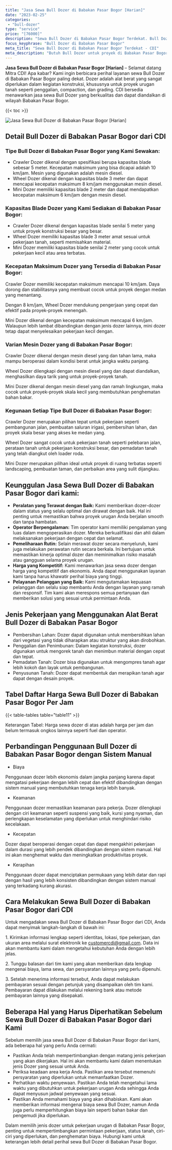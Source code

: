 ```yaml
---
title: "Jasa Sewa Bull Dozer di Babakan Pasar Bogor [Harian]"
date: "2023-02-25"
categories:
 - "bull-dozer"
type: "service"
price: "[76000]"
description: "Sewa Bull Dozer di Babakan Pasar Bogor Terdekat. Bull Dozer profesional untuk kebutuhan proyek konstruksi dengan performa maksimal. Segera konsultasikan kebutuhan Anda."
focus_keyphrase: "Bull Dozer di Babakan Pasar Bogor"
meta_title: "Sewa Bull Dozer di Babakan Pasar Bogor Terdekat - CDI"
meta_description: "Butuh Bull Dozer untuk proyek di Babakan Pasar Bogor? Layanan profesional kami siap melayani dengan harga kompetitif. Klik untuk info lebih lanjut."
---
```


**Jasa Sewa Bull Dozer di Babakan Pasar Bogor [Harian]** – Selamat datang Mitra CDI! Apa kabar? Kami ingin berbicara perihal layanan sewa Bull Dozer di Babakan Pasar Bogor paling dekat. Dozer adalah alat berat yang sangat diperlukan dalam kegiatan konstruksi, khususnya untuk proyek urugan tanah seperti penggalian, compaction, dan grading. CDI bersedia menawarkan jasa sewa Bull Dozer yang berkualitas dan dapat diandalkan di wilayah Babakan Pasar Bogor.

{{< toc >}}

![Jasa Sewa Bull Dozer di Babakan Pasar Bogor [Harian]](/images/bull-dozer/bull-dozer-10.jpg)

## Detail Bull Dozer di Babakan Pasar Bogor dari CDI

### Tipe Bull Dozer di Babakan Pasar Bogor yang Kami Sewakan:

*   Crawler Dozer dikenal dengan spesifikasi berupa kapasitas blade sebesar 5 meter. Kecepatan maksimum yang bisa dicapai adalah 10 km/jam. Mesin yang digunakan adalah mesin diesel.
*   Wheel Dozer dikenal dengan kapasitas blade 3 meter dan dapat mencapai kecepatan maksimum 8 km/jam menggunakan mesin diesel.
*   Mini Dozer memiliki kapasitas blade 2 meter dan dapat mendapatkan kecepatan maksimum 6 km/jam dengan mesin diesel.

### Kapasitas Blade Dozer yang Kami Sediakan di Babakan Pasar Bogor:

*   Crawler Dozer dikenal dengan kapasitas blade senilai 5 meter yang untuk proyek konstruksi besar yang besar.
*   Wheel Dozer memiliki kapasitas blade 3 meter amat sesuai untuk pekerjaan tanah, seperti memisahkan material.
*   Mini Dozer memiliki kapasitas blade senilai 2 meter yang cocok untuk pekerjaan kecil atau area terbatas.

### Kecepatan Maksimum Dozer yang Tersedia di Babakan Pasar Bogor:

Crawler Dozer memiliki kecepatan maksimum mencapai 10 km/jam. Daya dorong dan stabilitasnya yang membuat cocok untuk proyek dengan medan yang menantang.

Dengan 8 km/jam, Wheel Dozer mendukung pengerjaan yang cepat dan efektif pada proyek-proyek menengah.

Mini Dozer dikenal dengan kecepatan maksimum mencapai 6 km/jam. Walaupun lebih lambat dibandingkan dengan jenis dozer lainnya, mini dozer tetap dapat menyelesaikan pekerjaan kecil dengan.

### Varian Mesin Dozer yang di Babakan Pasar Bogor:

Crawler Dozer dikenal dengan mesin diesel yang dan tahan lama, maka mampu beroperasi dalam kondisi berat untuk jangka waktu panjang.

Wheel Dozer dilengkapi dengan mesin diesel yang dan dapat diandalkan, menghasilkan daya tarik yang untuk proyek-proyek tanah.

Mini Dozer dikenal dengan mesin diesel yang dan ramah lingkungan, maka cocok untuk proyek-proyek skala kecil yang membutuhkan penghematan bahan bakar.

### Kegunaan Setiap Tipe Bull Dozer di Babakan Pasar Bogor:

Crawler Dozer merupakan pilihan tepat untuk pekerjaan seperti pembangunan jalan, pembuatan saluran irigasi, pembersihan lahan, dan proyek skala besar yang akses ke medan yang.

Wheel Dozer sangat cocok untuk pekerjaan tanah seperti pelebaran jalan, perataan tanah untuk pekerjaan konstruksi besar, dan pemadatan tanah yang telah diangkut oleh loader roda.

Mini Dozer merupakan pilihan ideal untuk proyek di ruang terbatas seperti landscaping, pembuatan taman, dan perbaikan area yang sulit dijangkau.

## Keunggulan Jasa Sewa Bull Dozer di Babakan Pasar Bogor dari kami:

*   **Peralatan yang Terawat dengan Baik:** Kami memberikan dozer-dozer dalam status yang selalu optimal dan dirawat dengan baik. Hal ini penting untuk memastikan bahwa proyek urugan Anda berjalan smooth dan tanpa hambatan.
*   **Operator Berpengalaman:** Tim operator kami memiliki pengalaman yang luas dalam mengoperasikan dozer. Mereka berkualifikasi dan ahli dalam melaksanakan pekerjaan dengan cepat dan selamat.
*   **Pemeliharaan Rutin:** Selain merawat dozer secara menyeluruh, kami juga melakukan perawatan rutin secara berkala. Ini bertujuan untuk memastikan kinerja optimal dozer dan meminimalkan risiko masalah atau gangguan selama proyek urugan.
*   **Harga yang Kompetitif:** Kami menawarkan jasa sewa dozer dengan harga yang kompetitif dan ekonomis. Anda dapat menggunakan layanan kami tanpa harus khawatir perihal biaya yang tinggi.
*   **Pelayanan Pelanggan yang Baik:** Kami mengutamakan kepuasan pelanggan dan selalu siap membantu Anda dengan layanan yang ramah dan responsif. Tim kami akan merespons semua pertanyaan dan memberikan solusi yang sesuai untuk permintaan Anda.

## Jenis Pekerjaan yang Menggunakan Alat Berat Bull Dozer di Babakan Pasar Bogor

*   Pembersihan Lahan: Dozer dapat digunakan untuk membersihkan lahan dari vegetasi yang tidak diharapkan atau struktur yang akan dirobohkan.
*   Penggalian dan Penimbunan: Dalam kegiatan konstruksi, dozer digunakan untuk mengorek tanah dan menimbun material dengan cepat dan tepat.
*   Pemadatan Tanah: Dozer bisa digunakan untuk mengompres tanah agar lebih kokoh dan layak untuk pembangunan.
*   Penyusunan Tanah: Dozer dapat membentuk dan merapikan tanah agar dapat dengan desain proyek.

## Tabel Daftar Harga Sewa Bull Dozer di Babakan Pasar Bogor Per Jam

{{< table-tables table="table11" >}}

Keterangan Tabel: Harga sewa dozer di atas adalah harga per jam dan belum termasuk ongkos lainnya seperti fuel dan operator.

## Perbandingan Penggunaan Bull Dozer di Babakan Pasar Bogor dengan Sistem Manual

*   Biaya

Penggunaan dozer lebih ekonomis dalam jangka panjang karena dapat mengatasi pekerjaan dengan lebih cepat dan efektif dibandingkan dengan sistem manual yang membutuhkan tenaga kerja lebih banyak.
*   Keamanan

Penggunaan dozer memastikan keamanan para pekerja. Dozer dilengkapi dengan ciri keamanan seperti suspensi yang baik, kursi yang nyaman, dan perlengkapan keselamatan yang diperlukan untuk menghindari risiko kecelakaan.
*   Kecepatan

Dozer dapat beroperasi dengan cepat dan dapat mengakhiri pekerjaan dalam durasi yang lebih pendek dibandingkan dengan sistem manual. Hal ini akan menghemat waktu dan meningkatkan produktivitas proyek.
*   Kerapihan

Penggunaan dozer dapat menciptakan permukaan yang lebih datar dan rapi dengan hasil yang lebih konsisten dibandingkan dengan sistem manual yang terkadang kurang akurasi.

## Cara Melakukan Sewa Bull Dozer di Babakan Pasar Bogor dari CDI

Untuk mengadakan sewa Bull Dozer di Babakan Pasar Bogor dari CDI, Anda dapat menyimak langkah-langkah di bawah ini:

1\.  Kirimkan informasi lengkap seperti identitas, lokasi, tipe pekerjaan, dan ukuran area melalui surat elektronik ke customercdi@gmail.com. Data ini akan membantu kami dalam mengetahui kebutuhan Anda dengan lebih jelas.

2\.  Tunggu balasan dari tim kami yang akan memberikan data lengkap mengenai biaya, lama sewa, dan persyaratan lainnya yang perlu dipenuhi.

3\.  Setelah menerima informasi tersebut, Anda dapat melakukan pembayaran sesuai dengan petunjuk yang disampaikan oleh tim kami. Pembayaran dapat dilakukan melalui rekening bank atau metode pembayaran lainnya yang disepakati.

## Beberapa Hal yang Harus Diperhatikan Sebelum Sewa Bull Dozer di Babakan Pasar Bogor dari Kami

Sebelum memilih jasa sewa Bull Dozer di Babakan Pasar Bogor dari kami, ada beberapa hal yang perlu Anda cermati:

*   Pastikan Anda telah mempertimbangkan dengan matang jenis pekerjaan yang akan dikerjakan. Hal ini akan membantu kami dalam menentukan jenis Dozer yang sesuai untuk Anda.
*   Periksa keadaan area kerja Anda. Pastikan area tersebut memenuhi persyaratan yang diperlukan untuk memanfaatkan Dozer.
*   Perhatikan waktu penyewaan. Pastikan Anda telah mengetahui lama waktu yang dibutuhkan untuk pekerjaan urugan Anda sehingga Anda dapat menyusun jadwal penyewaan yang sesuai.
*   Pastikan Anda memahami biaya yang akan dihabiskan. Kami akan memberikan informasi mengenai biaya sewa Bull Dozer, namun Anda juga perlu memperhitungkan biaya lain seperti bahan bakar dan pengemudi jika diperlukan.

Dalam memilih jenis dozer untuk pekerjaan urugan di Babakan Pasar Bogor, penting untuk mempertimbangkan permintaan pekerjaan, status tanah, ciri-ciri yang diperlukan, dan penghematan biaya. Hubungi kami untuk keterangan lebih detail perihal sewa Bull Dozer di Babakan Pasar Bogor.